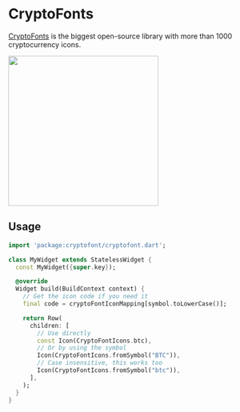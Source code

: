 # CryptoFonts

[CryptoFonts](https://www.cryptofonts.com) is the biggest open-source library with more than 1000 cryptocurrency icons.

<img src="https://raw.githubusercontent.com/DarioSiroki/cryptofont-flutter/main/.github/demo.gif" width="300" />

## Usage

```dart
import 'package:cryptofont/cryptofont.dart';

class MyWidget extends StatelessWidget {
  const MyWidget({super.key});

  @override
  Widget build(BuildContext context) {
    // Get the icon code if you need it
    final code = cryptoFontIconMapping[symbol.toLowerCase()];

    return Row(
      children: [
        // Use directly
        const Icon(CryptoFontIcons.btc),
        // Or by using the symbol
        Icon(CryptoFontIcons.fromSymbol("BTC")),
        // Case insensitive, this works too
        Icon(CryptoFontIcons.fromSymbol("btc")),
      ],
    );
  }
}

```
